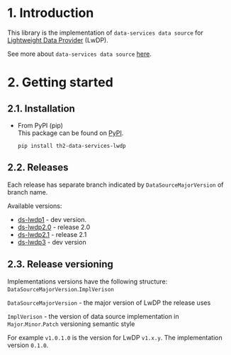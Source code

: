 # 1. Introduction

This library is the implementation of `data-services data source` for [Lightweight Data Provider](https://github.com/th2-net/th2-lw-data-provider) (LwDP).

See more about `data-services data source` [here](https://not_implemented_yet_relates_to_TH2-4185).

# 2. Getting started

## 2.1. Installation

- From PyPI (pip)   
  This package can be found on [PyPI](https://pypi.org/project/th2-data-services-lwdp/ "th2-data-services-lwdp").
    ```
    pip install th2-data-services-lwdp
    ```

## 2.2. Releases

Each release has separate branch indicated by `DataSourceMajorVersion` of branch name.

Available versions:
- [ds-lwdp1](https://github.com/th2-net/th2-ds-source-lwdp/tree/dev_1.0.1.0) - dev version. 
- [ds-lwdp2.0](https://github.com/th2-net/th2-ds-source-lwdp/tree/release-2.0) - release 2.0
- [ds-lwdp2.1](https://github.com/th2-net/th2-ds-source-lwdp/tree/release-2.1) - release 2.1
- [ds-lwdp3](https://github.com/th2-net/th2-ds-source-lwdp/tree/dev_3.0.1.0) - dev version

## 2.3. Release versioning

Implementations versions have the following structure: `DataSourceMajorVersion`.`ImplVerison`

`DataSourceMajorVersion` - the major version of LwDP the release uses

`ImplVerison` - the version of data source implementation in `Major`.`Minor`.`Patch` versioning semantic style

For example `v1.0.1.0` is the version for LwDP `v1.x.y`. The implementation version `0.1.0`.

